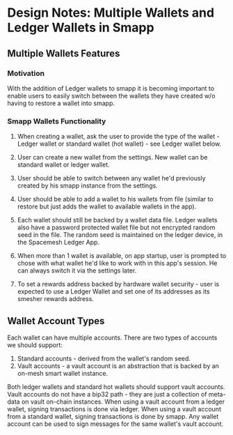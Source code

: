# Design Notes: Multiple Wallets and Ledger Wallets in Smapp

## Multiple Wallets Features

### Motivation
With the addition of Ledger wallets to smapp it is becoming important to enable users to easily switch between the wallets they have created w/o having to restore a wallet into smapp.

### Smapp Wallets Functionality
1. When creating a wallet, ask the user to provide the type of the wallet - Ledger wallet or standard wallet (hot wallet) - see Ledger wallet below.

2. User can create a new wallet from the settings. New wallet can be standard wallet or ledger wallet.

3. User should be able to switch between any wallet he'd previously created by his smapp instance from the settings.

4. User should be able to add a wallet to his wallets from file (similar to restore but just adds the wallet to available wallets in the app).

5. Each wallet should still be backed by a wallet data file. Ledger wallets also have a password protected wallet file but not encrypted random seed in the file. The random seed is maintained on the ledger device, in the Spacemesh Ledger App.

6. When more than 1 wallet is available, on app startup, user is prompted to chose with what wallet he'd like to work with in this app's session. He can always switch it via the settings later.

7. To set a rewards address backed by hardware wallet security - user is expected to use a Ledger Wallet and set one of its addresses as its smesher rewards address.

## Wallet Account Types
Each wallet can have multiple accounts. There are two types of accounts we should support:
1. Standard accounts - derived from the wallet's random seed.
2. Vault accounts - a vault account is an abstraction that is backed by an on-mesh smart wallet instance.

Both ledger wallets and standard hot wallets should support vault accounts. Vault accounts do not have a bip32 path - they are just a collection of meta-data on vault on-chain instances. When using a vault account from a ledger wallet, signing transactions is done via ledger. When using a vault account from a standard wallet, signing transactions is done by smapp. Any wallet account can be used to sign messages for the same wallet's vault account.
